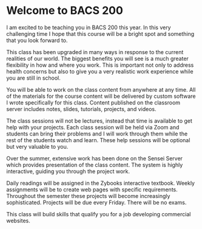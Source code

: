 # Welcome to BACS 200

I am excited to be teaching you in BACS 200 this year.  In this very challenging time I hope that this course will be a bright spot and something that you look forward to.

This class has been upgraded in many ways in response to the current realities of our world. 
The biggest benefits you will see is a much greater flexibility in how and where you work.
This is important not only to address health concerns but also to give you a very realistic 
work experience while you are still in school.

You will be able to work on the class content from anywhere at any time.  All of the materials 
for the course content will be delivered by custom software I wrote specifically for this class. 
Content published on the classroom server includes notes, slides, tutorials, projects, and videos.

The class sessions will not be lectures, instead that time is available to get help with your projects. 
Each class session will be held via Zoom and students can bring their problems and I will work through 
them while the rest of the students watch and learn. These help sessions will be optional but very 
valuable to you.

Over the summer, extensive work has been done on the Sensei Server which provides presentation of the 
class content.  The system is highly interactive, guiding you through the project work.

Daily readings will be assigned in the Zybooks interactive textbook. Weekly assignments will be to 
create web pages with specific requirements. Throughout the semester these projects will become 
increasingly sophisticated. Projects will be due every Friday. There will be no exams.

This class will build skills that qualify you for a job developing commercial websites.
